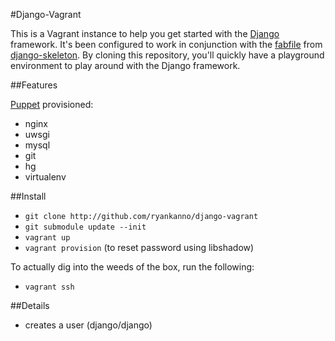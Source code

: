 #Django-Vagrant

This is a Vagrant instance to help you get started with the
[Django](https://www.djangoproject.com/) framework. It's been configured to
work in conjunction with the [fabfile](https://github.com/ryankanno/django-skeleton/blob/master/fabfile.py)
from [django-skeleton](http://github.com/ryankanno/django-skeleton/).  By
cloning this repository, you'll quickly have a playground environment to play
around with the Django framework.


##Features 

[Puppet](http://puppetlabs.com) provisioned:

* nginx
* uwsgi
* mysql 
* git
* hg
* virtualenv


##Install

* `git clone http://github.com/ryankanno/django-vagrant`
* `git submodule update --init`
* `vagrant up`
* `vagrant provision` (to reset password using libshadow)

To actually dig into the weeds of the box, run the following:

* `vagrant ssh`

##Details

* creates a user (django/django)
